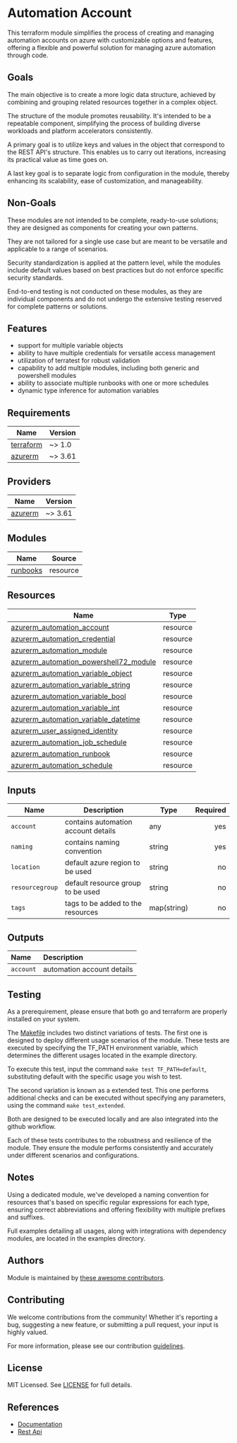 # Automation Account

This terraform module simplifies the process of creating and managing automation accounts on azure with customizable options and features, offering a flexible and powerful solution for managing azure automation through code.

## Goals

The main objective is to create a more logic data structure, achieved by combining and grouping related resources together in a complex object.

The structure of the module promotes reusability. It's intended to be a repeatable component, simplifying the process of building diverse workloads and platform accelerators consistently.

A primary goal is to utilize keys and values in the object that correspond to the REST API's structure. This enables us to carry out iterations, increasing its practical value as time goes on.

A last key goal is to separate logic from configuration in the module, thereby enhancing its scalability, ease of customization, and manageability.

## Non-Goals

These modules are not intended to be complete, ready-to-use solutions; they are designed as components for creating your own patterns.

They are not tailored for a single use case but are meant to be versatile and applicable to a range of scenarios.

Security standardization is applied at the pattern level, while the modules include default values based on best practices but do not enforce specific security standards.

End-to-end testing is not conducted on these modules, as they are individual components and do not undergo the extensive testing reserved for complete patterns or solutions.

## Features

- support for multiple variable objects
- ability to have multiple credentials for versatile access management
- utilization of terratest for robust validation
- capability to add multiple modules, including both generic and powershell modules
- ability to associate multiple runbooks with one or more schedules
- dynamic type inference for automation variables

## Requirements

| Name | Version |
|------|---------|
| <a name="requirement_terraform"></a> [terraform](#requirement\_terraform) | ~> 1.0 |
| <a name="requirement_azurerm"></a> [azurerm](#requirement\_azurerm) | ~> 3.61 |

## Providers

| Name | Version |
|------|---------|
| <a name="provider_azurerm"></a> [azurerm](#provider\_azurerm) | ~> 3.61 |

## Modules

| Name | Source |
|------|--------|
| [runbooks](./modules/runbooks) | resource |

## Resources

| Name | Type |
|------|------|
| [azurerm_automation_account](https://registry.terraform.io/providers/hashicorp/azurerm/latest/docs/resources/automation_account) | resource |
| [azurerm_automation_credential](https://registry.terraform.io/providers/hashicorp/azurerm/latest/docs/resources/automation_credential) | resource |
| [azurerm_automation_module](https://registry.terraform.io/providers/hashicorp/azurerm/latest/docs/resources/automation_module) | resource |
| [azurerm_automation_powershell72_module](https://registry.terraform.io/providers/hashicorp/azurerm/latest/docs/resources/automation_powershell72_module) | resource |
| [azurerm_automation_variable_object](https://registry.terraform.io/providers/hashicorp/azurerm/latest/docs/resources/automation_variable_object) | resource |
| [azurerm_automation_variable_string](https://registry.terraform.io/providers/hashicorp/azurerm/latest/docs/resources/automation_variable_string) | resource |
| [azurerm_automation_variable_bool](https://registry.terraform.io/providers/hashicorp/azurerm/latest/docs/resources/automation_variable_bool) | resource |
| [azurerm_automation_variable_int](https://registry.terraform.io/providers/hashicorp/azurerm/latest/docs/resources/automation_variable_intt) | resource |
| [azurerm_automation_variable_datetime](https://registry.terraform.io/providers/hashicorp/azurerm/latest/docs/resources/automation_variable_datetime) | resource |
| [azurerm_user_assigned_identity](https://registry.terraform.io/providers/hashicorp/azurerm/latest/docs/resources/user_assigned_identity) | resource |
| [azurerm_automation_job_schedule](https://registry.terraform.io/providers/hashicorp/azurerm/latest/docs/resources/automation_job_schedule) | resource |
| [azurerm_automation_runbook](https://registry.terraform.io/providers/hashicorp/azurerm/latest/docs/resources/automation_runbook) | resource |
| [azurerm_automation_schedule](https://registry.terraform.io/providers/hashicorp/azurerm/latest/docs/resources/automation_schedule) | resource |

## Inputs

| Name | Description | Type | Required |
|------|-------------|------|--------:|
| `account` | contains automation account details | any | yes |
| `naming` | contains naming convention | string | yes |
| `location` | default azure region to be used | string | no |
| `resourcegroup` | default resource group to be used | string | no |
| `tags` | tags to be added to the resources | map(string) | no |

## Outputs

| Name | Description |
| :-- | :-- |
| `account` | automation account details |

## Testing

As a prerequirement, please ensure that both go and terraform are properly installed on your system.

The [Makefile](Makefile) includes two distinct variations of tests. The first one is designed to deploy different usage scenarios of the module. These tests are executed by specifying the TF_PATH environment variable, which determines the different usages located in the example directory.

To execute this test, input the command ```make test TF_PATH=default```, substituting default with the specific usage you wish to test.

The second variation is known as a extended test. This one performs additional checks and can be executed without specifying any parameters, using the command ```make test_extended```.

Both are designed to be executed locally and are also integrated into the github workflow.

Each of these tests contributes to the robustness and resilience of the module. They ensure the module performs consistently and accurately under different scenarios and configurations.

## Notes

Using a dedicated module, we've developed a naming convention for resources that's based on specific regular expressions for each type, ensuring correct abbreviations and offering flexibility with multiple prefixes and suffixes.

Full examples detailing all usages, along with integrations with dependency modules, are located in the examples directory.

## Authors

Module is maintained by [these awesome contributors](https://github.com/cloudnationhq/terraform-azure-aa/graphs/contributors).

## Contributing

We welcome contributions from the community! Whether it's reporting a bug, suggesting a new feature, or submitting a pull request, your input is highly valued.

For more information, please see our contribution [guidelines](./CONTRIBUTING.md).

## License

MIT Licensed. See [LICENSE](./LICENSE) for full details.

## References

- [Documentation](https://learn.microsoft.com/en-us/azure/automation/)
- [Rest Api](https://learn.microsoft.com/en-us/rest/api/automation/)
